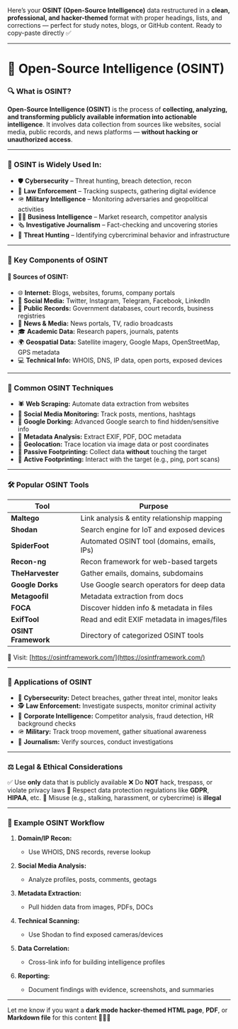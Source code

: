 Here’s your **OSINT (Open-Source Intelligence)** data restructured in a **clean, professional, and hacker-themed** format with proper headings, lists, and corrections — perfect for study notes, blogs, or GitHub content. Ready to copy-paste directly ✅

---

# 🧠 Open-Source Intelligence (OSINT)

### 🔍 What is OSINT?

**Open-Source Intelligence (OSINT)** is the process of **collecting, analyzing, and transforming publicly available information into actionable intelligence**.
It involves data collection from sources like websites, social media, public records, and news platforms — **without hacking or unauthorized access**.

---

### 🎯 OSINT is Widely Used In:

* 🛡️ **Cybersecurity** – Threat hunting, breach detection, recon
* 👮 **Law Enforcement** – Tracking suspects, gathering digital evidence
* 🪖 **Military Intelligence** – Monitoring adversaries and geopolitical activities
* 🧑‍💼 **Business Intelligence** – Market research, competitor analysis
* 🗞️ **Investigative Journalism** – Fact-checking and uncovering stories
* 🧠 **Threat Hunting** – Identifying cybercriminal behavior and infrastructure

---

### 🧩 Key Components of OSINT

#### 📡 Sources of OSINT:

* 🌐 **Internet:** Blogs, websites, forums, company portals
* 📱 **Social Media:** Twitter, Instagram, Telegram, Facebook, LinkedIn
* 🧾 **Public Records:** Government databases, court records, business registries
* 📰 **News & Media:** News portals, TV, radio broadcasts
* 🎓 **Academic Data:** Research papers, journals, patents
* 🌍 **Geospatial Data:** Satellite imagery, Google Maps, OpenStreetMap, GPS metadata
* 💻 **Technical Info:** WHOIS, DNS, IP data, open ports, exposed devices

---

### 🧪 Common OSINT Techniques

* 🕷️ **Web Scraping:** Automate data extraction from websites
* 📲 **Social Media Monitoring:** Track posts, mentions, hashtags
* 🧠 **Google Dorking:** Advanced Google search to find hidden/sensitive info
* 🧾 **Metadata Analysis:** Extract EXIF, PDF, DOC metadata
* 📍 **Geolocation:** Trace location via image data or post coordinates
* 👣 **Passive Footprinting:** Collect data **without** touching the target
* 🧪 **Active Footprinting:** Interact with the target (e.g., ping, port scans)

---

### 🛠️ Popular OSINT Tools

| Tool                | Purpose                                     |
| ------------------- | ------------------------------------------- |
| **Maltego**         | Link analysis & entity relationship mapping |
| **Shodan**          | Search engine for IoT and exposed devices   |
| **SpiderFoot**      | Automated OSINT tool (domains, emails, IPs) |
| **Recon-ng**        | Recon framework for web-based targets       |
| **TheHarvester**    | Gather emails, domains, subdomains          |
| **Google Dorks**    | Use Google search operators for deep data   |
| **Metagoofil**      | Metadata extraction from docs               |
| **FOCA**            | Discover hidden info & metadata in files    |
| **ExifTool**        | Read and edit EXIF metadata in images/files |
| **OSINT Framework** | Directory of categorized OSINT tools        |

📎 Visit: [https://osintframework.com/](https://osintframework.com/)

---

### 📌 Applications of OSINT

* 🔐 **Cybersecurity:** Detect breaches, gather threat intel, monitor leaks
* 🕵️ **Law Enforcement:** Investigate suspects, monitor criminal activity
* 🏢 **Corporate Intelligence:** Competitor analysis, fraud detection, HR background checks
* 🪖 **Military:** Track troop movement, gather situational awareness
* 📰 **Journalism:** Verify sources, conduct investigations

---

### ⚖️ Legal & Ethical Considerations

✅ Use **only** data that is publicly available
❌ Do **NOT** hack, trespass, or violate privacy laws
📜 Respect data protection regulations like **GDPR**, **HIPAA**, etc.
🚫 Misuse (e.g., stalking, harassment, or cybercrime) is **illegal**

---

### 🔁 Example OSINT Workflow

1. **Domain/IP Recon:**

   * Use WHOIS, DNS records, reverse lookup
2. **Social Media Analysis:**

   * Analyze profiles, posts, comments, geotags
3. **Metadata Extraction:**

   * Pull hidden data from images, PDFs, DOCs
4. **Technical Scanning:**

   * Use Shodan to find exposed cameras/devices
5. **Data Correlation:**

   * Cross-link info for building intelligence profiles
6. **Reporting:**

   * Document findings with evidence, screenshots, and summaries

---

Let me know if you want a **dark mode hacker-themed HTML page**, **PDF**, or **Markdown file** for this content 👨‍💻💾
